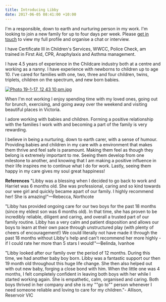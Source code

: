 ```yaml
---
title: Introducing Libby
date: 2017-06-05 08:41:00 +10:00
---
```


I'm a responsible, down to earth and nurturing person in my work. I'm looking to join a new family for up to four days per week. Please [get in touch](http://nannymatch.com.au/contact/) to view my full profile and organise a chat or interview. 

I have Certificate III in Children's Services, WWCC, Police Check, am trained in First Aid, CPR, Anaphylaxis and Asthma management.

I have 4.5 years of  experience in the Childcare industry both at a centre and working as a nanny. I have experience with newborns to children up to age 10. I've cared for families with one, two, three and four children, twins, triplets, children on the spectrum, and new born babies.

[![Photo 19-1-17, 12 43 10 pm.jpg](/uploads/Photo%2019-1-17,%2012%2043%2010%20pm.jpg)](http://nannymatch.com.au/contact/)


When I'm not working I enjoy spending time with my loved ones, going out for brunch, exercising, and going away over the weekend and visiting beautiful places in Victoria.  

I adore working with babies and children. Forming a positive relationship with the families I work with and becoming a part of the family is very rewarding.

I believe in being a nurturing, down to earth carer, with a sense of humour. Providing babies and children in my care with a environment that makes them thrive and feel safe is paramount. Making them feel as though they belong is extremely important to me. Seeing them develop from one milestone to another, and knowing that I am making a positive influence in their life inspires me to continue what I do for work. Lastly, seeing them happy in my care gives my soul great happiness!

**References**
"Libby was a blessing when I decided to go back to work and Harriet was 6 months old. She was professional, caring and so kind towards our wee girl and quickly became apart of our family. I highly recommend her! She is amazing!"—Rebecca, Northcote 

"Libby has provided ongoing care for our two boys for the past 18 months (since my eldest son was 6 months old). In that time, she has proven to be incredibly reliable, diligent and caring, and overall a trusted part of our family routine. Libby has a very calm and patient disposition and allows our boys to learn at their own pace through unstructured play (with plenty of cheers of encouragement!) We could literally not have made it through the past 18 months without Libby's help and can't recommend her more highly - if I could rate her more than 5 stars I would!"—Belinda, Ivanhoe


"Libby looked after our family over the period of 12 months. During this time, we had another baby boy born. Libby was a fantastic support our then 19 month old throughout this huge life change. She then also helped out with out new baby, forging a close bond with him. When the little one was 4 months, I felt completely confident in leaving both boys with her while I started working again. She is empathetic, calm, organised and caring. Both boys thrived in her company and she is my ""go to"" person whenever I need someone reliable and loving to care for my children."- Allison, Reservoir VIC

